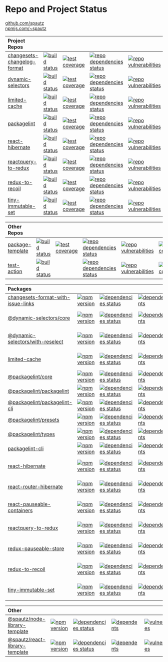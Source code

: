 # Repo and Project Status

[github.com/spautz](https://github.com/spautz)
<br>
[npmjs.com/~spautz](https://www.npmjs.com/~spautz)

| **Project Repos**                                                                    |                                                                                                                                                                |                                                                                                                                                                                     |                                                                                                                                                                                 |                                                                                                                                                                     |                                                                                                                                                           |                                                                                                                                                    |                                                                                                                                                             |
| :----------------------------------------------------------------------------------- | -------------------------------------------------------------------------------------------------------------------------------------------------------------- | ----------------------------------------------------------------------------------------------------------------------------------------------------------------------------------- | ------------------------------------------------------------------------------------------------------------------------------------------------------------------------------- | ------------------------------------------------------------------------------------------------------------------------------------------------------------------- | --------------------------------------------------------------------------------------------------------------------------------------------------------- | -------------------------------------------------------------------------------------------------------------------------------------------------- | ----------------------------------------------------------------------------------------------------------------------------------------------------------- |
| [changesets-changelog-format](https://github.com/spautz/changesets-changelog-format) | [![build status](https://github.com/spautz/changesets-changelog-format/workflows/CI/badge.svg)](https://github.com/spautz/changesets-changelog-format/actions) | [![test coverage](https://img.shields.io/coveralls/github/spautz/changesets-changelog-format/main.svg)](https://coveralls.io/github/spautz/changesets-changelog-format?branch=main) | [![repo dependencies status](https://img.shields.io/librariesio/github/spautz/changesets-changelog-format.svg)](https://libraries.io/github/spautz/changesets-changelog-format) | [![repo vulnerabilities](https://snyk.io/test/github/spautz/changesets-changelog-format/badge.svg)](https://snyk.io/test/github/spautz/changesets-changelog-format) | [![last commit](https://img.shields.io/github/last-commit/spautz/changesets-changelog-format.svg)](https://github.com/spautz/changesets-changelog-format) | [![issues](https://img.shields.io/github/issues/spautz/changesets-changelog-format)](https://github.com/spautz/changesets-changelog-format/issues) | [![pull requests](https://img.shields.io/github/issues-pr/spautz/changesets-changelog-format)](https://github.com/spautz/changesets-changelog-format/pulls) |
| [dynamic-selectors](https://github.com/spautz/dynamic-selectors)                     | [![build status](https://github.com/spautz/dynamic-selectors/workflows/CI/badge.svg)](https://github.com/spautz/dynamic-selectors/actions)                     | [![test coverage](https://img.shields.io/coveralls/github/spautz/dynamic-selectors/main.svg)](https://coveralls.io/github/spautz/dynamic-selectors?branch=main)                     | [![repo dependencies status](https://img.shields.io/librariesio/github/spautz/dynamic-selectors.svg)](https://libraries.io/github/spautz/dynamic-selectors)                     | [![repo vulnerabilities](https://snyk.io/test/github/spautz/dynamic-selectors/badge.svg)](https://snyk.io/test/github/spautz/dynamic-selectors)                     | [![last commit](https://img.shields.io/github/last-commit/spautz/dynamic-selectors.svg)](https://github.com/spautz/dynamic-selectors)                     | [![issues](https://img.shields.io/github/issues/spautz/dynamic-selectors)](https://github.com/spautz/dynamic-selectors/issues)                     | [![pull requests](https://img.shields.io/github/issues-pr/spautz/dynamic-selectors)](https://github.com/spautz/dynamic-selectors/pulls)                     |
| [limited-cache](https://github.com/spautz/limited-cache)                             | [![build status](https://github.com/spautz/limited-cache/workflows/CI/badge.svg)](https://github.com/spautz/limited-cache/actions)                             | [![test coverage](https://img.shields.io/coveralls/github/spautz/limited-cache/main.svg)](https://coveralls.io/github/spautz/limited-cache?branch=main)                             | [![repo dependencies status](https://img.shields.io/librariesio/github/spautz/limited-cache.svg)](https://libraries.io/github/spautz/limited-cache)                             | [![repo vulnerabilities](https://snyk.io/test/github/spautz/limited-cache/badge.svg)](https://snyk.io/test/github/spautz/limited-cache)                             | [![last commit](https://img.shields.io/github/last-commit/spautz/limited-cache.svg)](https://github.com/spautz/limited-cache)                             | [![issues](https://img.shields.io/github/issues/spautz/limited-cache)](https://github.com/spautz/limited-cache/issues)                             | [![pull requests](https://img.shields.io/github/issues-pr/spautz/limited-cache)](https://github.com/spautz/limited-cache/pulls)                             |
| [packagelint](https://github.com/spautz/packagelint)                                 | [![build status](https://github.com/spautz/packagelint/workflows/CI/badge.svg)](https://github.com/spautz/packagelint/actions)                                 | [![test coverage](https://img.shields.io/coveralls/github/spautz/packagelint/main.svg)](https://coveralls.io/github/spautz/packagelint?branch=main)                                 | [![repo dependencies status](https://img.shields.io/librariesio/github/spautz/packagelint.svg)](https://libraries.io/github/spautz/packagelint)                                 | [![repo vulnerabilities](https://snyk.io/test/github/spautz/packagelint/badge.svg)](https://snyk.io/test/github/spautz/packagelint)                                 | [![last commit](https://img.shields.io/github/last-commit/spautz/packagelint.svg)](https://github.com/spautz/packagelint)                                 | [![issues](https://img.shields.io/github/issues/spautz/packagelint)](https://github.com/spautz/packagelint/issues)                                 | [![pull requests](https://img.shields.io/github/issues-pr/spautz/packagelint)](https://github.com/spautz/packagelint/pulls)                                 |
| [react-hibernate](https://github.com/spautz/react-hibernate)                         | [![build status](https://github.com/spautz/react-hibernate/workflows/CI/badge.svg)](https://github.com/spautz/react-hibernate/actions)                         | [![test coverage](https://img.shields.io/coveralls/github/spautz/react-hibernate/main.svg)](https://coveralls.io/github/spautz/react-hibernate?branch=main)                         | [![repo dependencies status](https://img.shields.io/librariesio/github/spautz/react-hibernate.svg)](https://libraries.io/github/spautz/react-hibernate)                         | [![repo vulnerabilities](https://snyk.io/test/github/spautz/react-hibernate/badge.svg)](https://snyk.io/test/github/spautz/react-hibernate)                         | [![last commit](https://img.shields.io/github/last-commit/spautz/react-hibernate.svg)](https://github.com/spautz/react-hibernate)                         | [![issues](https://img.shields.io/github/issues/spautz/react-hibernate)](https://github.com/spautz/react-hibernate/issues)                         | [![pull requests](https://img.shields.io/github/issues-pr/spautz/react-hibernate)](https://github.com/spautz/react-hibernate/pulls)                         |
| [reactquery-to-redux](https://github.com/spautz/reactquery-to-redux)                 | [![build status](https://github.com/spautz/reactquery-to-redux/workflows/CI/badge.svg)](https://github.com/spautz/reactquery-to-redux/actions)                 | [![test coverage](https://img.shields.io/coveralls/github/spautz/reactquery-to-redux/main.svg)](https://coveralls.io/github/spautz/reactquery-to-redux?branch=main)                 | [![repo dependencies status](https://img.shields.io/librariesio/github/spautz/reactquery-to-redux.svg)](https://libraries.io/github/spautz/reactquery-to-redux)                 | [![repo vulnerabilities](https://snyk.io/test/github/spautz/reactquery-to-redux/badge.svg)](https://snyk.io/test/github/spautz/reactquery-to-redux)                 | [![last commit](https://img.shields.io/github/last-commit/spautz/reactquery-to-redux.svg)](https://github.com/spautz/reactquery-to-redux)                 | [![issues](https://img.shields.io/github/issues/spautz/reactquery-to-redux)](https://github.com/spautz/reactquery-to-redux/issues)                 | [![pull requests](https://img.shields.io/github/issues-pr/spautz/reactquery-to-redux)](https://github.com/spautz/reactquery-to-redux/pulls)                 |
| [redux-to-recoil](https://github.com/spautz/redux-to-recoil)                         | [![build status](https://github.com/spautz/redux-to-recoil/workflows/CI/badge.svg)](https://github.com/spautz/redux-to-recoil/actions)                         | [![test coverage](https://img.shields.io/coveralls/github/spautz/redux-to-recoil/main.svg)](https://coveralls.io/github/spautz/redux-to-recoil?branch=main)                         | [![repo dependencies status](https://img.shields.io/librariesio/github/spautz/redux-to-recoil.svg)](https://libraries.io/github/spautz/redux-to-recoil)                         | [![repo vulnerabilities](https://snyk.io/test/github/spautz/redux-to-recoil/badge.svg)](https://snyk.io/test/github/spautz/redux-to-recoil)                         | [![last commit](https://img.shields.io/github/last-commit/spautz/redux-to-recoil.svg)](https://github.com/spautz/redux-to-recoil)                         | [![issues](https://img.shields.io/github/issues/spautz/redux-to-recoil)](https://github.com/spautz/redux-to-recoil/issues)                         | [![pull requests](https://img.shields.io/github/issues-pr/spautz/redux-to-recoil)](https://github.com/spautz/redux-to-recoil/pulls)                         |
| [tiny-immutable-set](https://github.com/spautz/tiny-immutable-set)                   | [![build status](https://github.com/spautz/tiny-immutable-set/workflows/CI/badge.svg)](https://github.com/spautz/tiny-immutable-set/actions)                   | [![test coverage](https://img.shields.io/coveralls/github/spautz/tiny-immutable-set/main.svg)](https://coveralls.io/github/spautz/tiny-immutable-set?branch=main)                   | [![repo dependencies status](https://img.shields.io/librariesio/github/spautz/tiny-immutable-set.svg)](https://libraries.io/github/spautz/tiny-immutable-set)                   | [![repo vulnerabilities](https://snyk.io/test/github/spautz/tiny-immutable-set/badge.svg)](https://snyk.io/test/github/spautz/tiny-immutable-set)                   | [![last commit](https://img.shields.io/github/last-commit/spautz/tiny-immutable-set.svg)](https://github.com/spautz/tiny-immutable-set)                   | [![issues](https://img.shields.io/github/issues/spautz/tiny-immutable-set)](https://github.com/spautz/tiny-immutable-set/issues)                   | [![pull requests](https://img.shields.io/github/issues-pr/spautz/tiny-immutable-set)](https://github.com/spautz/tiny-immutable-set/pulls)                   |

| **Other Repos**                                                |                                                                                                                                          |                                                                                                                                                               |                                                                                                                                                           |                                                                                                                                               |                                                                                                                                     |                                                                                                                              |                                                                                                                                       |
| :------------------------------------------------------------- | ---------------------------------------------------------------------------------------------------------------------------------------- | ------------------------------------------------------------------------------------------------------------------------------------------------------------- | --------------------------------------------------------------------------------------------------------------------------------------------------------- | --------------------------------------------------------------------------------------------------------------------------------------------- | ----------------------------------------------------------------------------------------------------------------------------------- | ---------------------------------------------------------------------------------------------------------------------------- | ------------------------------------------------------------------------------------------------------------------------------------- |
| [package-template](https://github.com/spautz/package-template) | [![build status](https://github.com/spautz/package-template/workflows/CI/badge.svg)](https://github.com/spautz/package-template/actions) | [![test coverage](https://img.shields.io/coveralls/github/spautz/package-template/main.svg)](https://coveralls.io/github/spautz/package-template?branch=main) | [![repo dependencies status](https://img.shields.io/librariesio/github/spautz/package-template.svg)](https://libraries.io/github/spautz/package-template) | [![repo vulnerabilities](https://snyk.io/test/github/spautz/package-template/badge.svg)](https://snyk.io/test/github/spautz/package-template) | [![last commit](https://img.shields.io/github/last-commit/spautz/package-template.svg)](https://github.com/spautz/package-template) | [![issues](https://img.shields.io/github/issues/spautz/package-template)](https://github.com/spautz/package-template/issues) | [![pull requests](https://img.shields.io/github/issues-pr/spautz/package-template)](https://github.com/spautz/package-template/pulls) |
| [test-action](https://github.com/spautz/test-action)           | [![build status](https://github.com/spautz/test-action/workflows/units-test/badge.svg)](https://github.com/spautz/test-action/actions)   |                                                                                                                                                               | [![repo dependencies status](https://img.shields.io/librariesio/github/spautz/test-action.svg)](https://libraries.io/github/spautz/test-action)           | [![repo vulnerabilities](https://snyk.io/test/github/spautz/test-action/badge.svg)](https://snyk.io/test/github/spautz/test-action)           | [![last commit](https://img.shields.io/github/last-commit/spautz/test-action.svg)](https://github.com/spautz/test-action)           | [![issues](https://img.shields.io/github/issues/spautz/test-action)](https://github.com/spautz/test-action/issues)           | [![pull requests](https://img.shields.io/github/issues-pr/spautz/test-action)](https://github.com/spautz/test-action/pulls)           |

| **Packages**                                                                                                                                       |                                                                                                                                                         |                                                                                                                                                                              |                                                                                                                                                                                                  |                                                                                                                                                          |                                                                                                                                                            |                                                                                                                                                                           |
| :------------------------------------------------------------------------------------------------------------------------------------------------- | ------------------------------------------------------------------------------------------------------------------------------------------------------- | ---------------------------------------------------------------------------------------------------------------------------------------------------------------------------- | ------------------------------------------------------------------------------------------------------------------------------------------------------------------------------------------------ | -------------------------------------------------------------------------------------------------------------------------------------------------------- | ---------------------------------------------------------------------------------------------------------------------------------------------------------- | ------------------------------------------------------------------------------------------------------------------------------------------------------------------------- |
| [changesets-format-with-issue-links](https://github.com/spautz/changesets-changelog-format/tree/main/packages/changesets-format-with-issue-links/) | [![npm version](https://img.shields.io/npm/v/changesets-format-with-issue-links.svg)](https://www.npmjs.com/package/changesets-format-with-issue-links) | [![dependencies status](https://img.shields.io/librariesio/release/npm/changesets-format-with-issue-links.svg)](https://libraries.io/npm/changesets-format-with-issue-links) | [![dependents](https://img.shields.io/librariesio/dependents/npm/changesets-format-with-issue-links.svg)](https://www.npmjs.com/package/changesets-format-with-issue-links?activeTab=dependents) | [![vulnerabilities](https://snyk.io/test/npm/changesets-format-with-issue-links/badge.svg)](https://snyk.io/test/npm/changesets-format-with-issue-links) | [![npm downloads](https://img.shields.io/npm/dm/changesets-format-with-issue-links.svg)](https://www.npmjs.com/package/changesets-format-with-issue-links) |                                                                                                                                                                           |
| [@dynamic-selectors/core](https://github.com/spautz/dynamic-selectors/tree/main/packages/core/)                                                    | [![npm version](https://img.shields.io/npm/v/@dynamic-selectors/core.svg)](https://www.npmjs.com/package/@dynamic-selectors/core)                       | [![dependencies status](https://img.shields.io/librariesio/release/npm/@dynamic-selectors/core.svg)](https://libraries.io/github/spautz/dynamic-selectors)                   | [![dependents](https://img.shields.io/librariesio/dependents/npm/@dynamic-selectors/core.svg)](https://www.npmjs.com/package/@dynamic-selectors/core?activeTab=dependents)                       | [![vulnerabilities](https://snyk.io/test/npm/@dynamic-selectors/core/badge.svg)](https://snyk.io/test/npm/@dynamic-selectors/core)                       | [![npm downloads](https://img.shields.io/npm/dm/@dynamic-selectors/core.svg)](https://www.npmjs.com/package/@dynamic-selectors/core)                       | [![gzip size](https://img.shields.io/bundlephobia/minzip/@dynamic-selectors/core.svg)](https://bundlephobia.com/package/@dynamic-selectors/core@latest)                   |
| [@dynamic-selectors/with-reselect](https://github.com/spautz/dynamic-selectors/tree/main/packages/with-reselect/)                                  | [![npm version](https://img.shields.io/npm/v/@dynamic-selectors/with-reselect.svg)](https://www.npmjs.com/package/@dynamic-selectors/with-reselect)     | [![dependencies status](https://img.shields.io/librariesio/release/npm/@dynamic-selectors/with-reselect.svg)](https://libraries.io/github/spautz/dynamic-selectors)          | [![dependents](https://img.shields.io/librariesio/dependents/npm/@dynamic-selectors/with-reselect.svg)](https://www.npmjs.com/package/@dynamic-selectors/with-reselect?activeTab=dependents)     | [![vulnerabilities](https://snyk.io/test/npm/@dynamic-selectors/with-reselect/badge.svg)](https://snyk.io/test/npm/@dynamic-selectors/with-reselect)     | [![npm downloads](https://img.shields.io/npm/dm/@dynamic-selectors/with-reselect.svg)](https://www.npmjs.com/package/@dynamic-selectors/with-reselect)     | [![gzip size](https://img.shields.io/bundlephobia/minzip/@dynamic-selectors/with-reselect.svg)](https://bundlephobia.com/package/@dynamic-selectors/with-reselect@latest) |
| [limited-cache](https://github.com/spautz/limited-cache)                                                                                           | [![npm version](https://img.shields.io/npm/v/limited-cache.svg)](https://www.npmjs.com/package/limited-cache)                                           | [![dependencies status](https://img.shields.io/librariesio/release/npm/limited-cache.svg)](https://libraries.io/github/spautz/limited-cache)                                 | [![dependents](https://img.shields.io/librariesio/dependents/npm/limited-cache.svg)](https://www.npmjs.com/package/limited-cache?activeTab=dependents)                                           | [![vulnerabilities](https://snyk.io/test/npm/limited-cache/badge.svg)](https://snyk.io/test/npm/limited-cache)                                           | [![npm downloads](https://img.shields.io/npm/dm/limited-cache.svg)](https://www.npmjs.com/package/limited-cache)                                           | [![gzip size](https://img.shields.io/bundlephobia/minzip/limited-cache.svg)](https://bundlephobia.com/package/limited-cache@latest)                                       |
| [@packagelint/core](https://github.com/spautz/packagelint/tree/main/packages/core)                                                                 | [![npm version](https://img.shields.io/npm/v/@packagelint/core.svg)](https://www.npmjs.com/package/@packagelint/core)                                   | [![dependencies status](https://img.shields.io/librariesio/release/npm/@packagelint/core.svg)](https://libraries.io/github/spautz/packagelint)                               | [![dependents](https://img.shields.io/librariesio/dependents/npm/@packagelint/core.svg)](https://www.npmjs.com/package/@packagelint/core?activeTab=dependents)                                   | [![vulnerabilities](https://snyk.io/test/npm/@packagelint/core/badge.svg)](https://snyk.io/test/npm/@packagelint/core)                                   | [![npm downloads](https://img.shields.io/npm/dm/@packagelint/core.svg)](https://www.npmjs.com/package/@packagelint/core)                                   |                                                                                                                                                                           |
| [@packagelint/packagelint](https://github.com/spautz/packagelint/tree/main/packages/packagelint)                                                   | [![npm version](https://img.shields.io/npm/v/@packagelint/packagelint.svg)](https://www.npmjs.com/package/@packagelint/packagelint)                     | [![dependencies status](https://img.shields.io/librariesio/release/npm/@packagelint/packagelint.svg)](https://libraries.io/github/spautz/packagelint)                        | [![dependents](https://img.shields.io/librariesio/dependents/npm/@packagelint/packagelint.svg)](https://www.npmjs.com/package/@packagelint/packagelint?activeTab=dependents)                     | [![vulnerabilities](https://snyk.io/test/npm/@packagelint/packagelint/badge.svg)](https://snyk.io/test/npm/@packagelint/packagelint)                     | [![npm downloads](https://img.shields.io/npm/dm/@packagelint/packagelint.svg)](https://www.npmjs.com/package/@packagelint/packagelint)                     |                                                                                                                                                                           |
| [@packagelint/packagelint-cli](https://github.com/spautz/packagelint/tree/main/packages/packagelint-cli)                                           | [![npm version](https://img.shields.io/npm/v/@packagelint/packagelint-cli.svg)](https://www.npmjs.com/package/@packagelint/packagelint-cli)             | [![dependencies status](https://img.shields.io/librariesio/release/npm/@packagelint/packagelint-cli.svg)](https://libraries.io/github/spautz/packagelint)                    | [![dependents](https://img.shields.io/librariesio/dependents/npm/@packagelint/packagelint-cli.svg)](https://www.npmjs.com/package/@packagelint/packagelint-cli?activeTab=dependents)             | [![vulnerabilities](https://snyk.io/test/npm/@packagelint/packagelint-cli/badge.svg)](https://snyk.io/test/npm/@packagelint/packagelint-cli)             | [![npm downloads](https://img.shields.io/npm/dm/@packagelint/packagelint-cli.svg)](https://www.npmjs.com/package/@packagelint/packagelint-cli)             |                                                                                                                                                                           |
| [@packagelint/presets](https://github.com/spautz/packagelint/tree/main/packages/presets)                                                           | [![npm version](https://img.shields.io/npm/v/@packagelint/presets.svg)](https://www.npmjs.com/package/@packagelint/presets)                             | [![dependencies status](https://img.shields.io/librariesio/release/npm/@packagelint/presets.svg)](https://libraries.io/github/spautz/packagelint)                            | [![dependents](https://img.shields.io/librariesio/dependents/npm/@packagelint/presets.svg)](https://www.npmjs.com/package/@packagelint/presets?activeTab=dependents)                             | [![vulnerabilities](https://snyk.io/test/npm/@packagelint/presets/badge.svg)](https://snyk.io/test/npm/@packagelint/presets)                             | [![npm downloads](https://img.shields.io/npm/dm/@packagelint/presets.svg)](https://www.npmjs.com/package/@packagelint/presets)                             |                                                                                                                                                                           |
| [@packagelint/types](https://github.com/spautz/packagelint/tree/main/packages/types)                                                               | [![npm version](https://img.shields.io/npm/v/@packagelint/types.svg)](https://www.npmjs.com/package/@packagelint/types)                                 | [![dependencies status](https://img.shields.io/librariesio/release/npm/@packagelint/types.svg)](https://libraries.io/github/spautz/packagelint)                              | [![dependents](https://img.shields.io/librariesio/dependents/npm/@packagelint/types.svg)](https://www.npmjs.com/package/@packagelint/types?activeTab=dependents)                                 | [![vulnerabilities](https://snyk.io/test/npm/@packagelint/types/badge.svg)](https://snyk.io/test/npm/@packagelint/types)                                 | [![npm downloads](https://img.shields.io/npm/dm/@packagelint/types.svg)](https://www.npmjs.com/package/@packagelint/types)                                 |                                                                                                                                                                           |
| [packagelint-cli](https://github.com/spautz/packagelint/tree/main/packages/packagelint-cli)                                                        | [![npm version](https://img.shields.io/npm/v/packagelint-cli.svg)](https://www.npmjs.com/package/packagelint-cli)                                       | [![dependencies status](https://img.shields.io/librariesio/release/npm/@packagelint/packagelint-cli.svg)](https://libraries.io/github/spautz/packagelint)                    | [![dependents](https://img.shields.io/librariesio/dependents/npm/packagelint-cli.svg)](https://www.npmjs.com/package/packagelint-cli?activeTab=dependents)                                       | [![vulnerabilities](https://snyk.io/test/npm/packagelint-cli/badge.svg)](https://snyk.io/test/npm/packagelint-cli)                                       | [![npm downloads](https://img.shields.io/npm/dm/packagelint-cli.svg)](https://www.npmjs.com/package/packagelint-cli)                                       |                                                                                                                                                                           |
| [react-hibernate](https://github.com/spautz/react-hibernate/tree/main/packages/react-hibernate/)                                                   | [![npm version](https://img.shields.io/npm/v/react-hibernate.svg)](https://www.npmjs.com/package/react-hibernate)                                       | [![dependencies status](https://img.shields.io/librariesio/release/npm/react-hibernate.svg)](https://libraries.io/github/spautz/react-hibernate)                             | [![dependents](https://img.shields.io/librariesio/dependents/npm/react-hibernate.svg)](https://www.npmjs.com/package/react-hibernate?activeTab=dependents)                                       | [![vulnerabilities](https://snyk.io/test/npm/react-hibernate/badge.svg)](https://snyk.io/test/npm/react-hibernate)                                       | [![npm downloads](https://img.shields.io/npm/dm/react-hibernate.svg)](https://www.npmjs.com/package/react-hibernate)                                       | [![gzip size](https://img.shields.io/bundlephobia/minzip/react-hibernate.svg)](https://bundlephobia.com/package/react-hibernate@latest)                                   |
| [react-router-hibernate](https://github.com/spautz/react-hibernate/tree/main/packages/react-router-hibernate/)                                     | [![npm version](https://img.shields.io/npm/v/react-router-hibernate.svg)](https://www.npmjs.com/package/react-router-hibernate)                         | [![dependencies status](https://img.shields.io/librariesio/release/npm/react-router-hibernate.svg)](https://libraries.io/github/spautz/react-hibernate)                      | [![dependents](https://img.shields.io/librariesio/dependents/npm/react-router-hibernate.svg)](https://www.npmjs.com/package/react-router-hibernate?activeTab=dependents)                         | [![vulnerabilities](https://snyk.io/test/npm/react-router-hibernate/badge.svg)](https://snyk.io/test/npm/react-router-hibernate)                         | [![npm downloads](https://img.shields.io/npm/dm/react-router-hibernate.svg)](https://www.npmjs.com/package/react-router-hibernate)                         | [![gzip size](https://img.shields.io/bundlephobia/minzip/react-router-hibernate.svg)](https://bundlephobia.com/package/react-router-hibernate@latest)                     |
| [react-pauseable-containers](https://github.com/spautz/react-hibernate/tree/main/packages/react-pauseable-containers/)                             | [![npm version](https://img.shields.io/npm/v/react-pauseable-containers.svg)](https://www.npmjs.com/package/react-pauseable-containers)                 | [![dependencies status](https://img.shields.io/librariesio/release/npm/react-pauseable-containers.svg)](https://libraries.io/github/spautz/react-hibernate)                  | [![dependents](https://img.shields.io/librariesio/dependents/npm/react-pauseable-containers.svg)](https://www.npmjs.com/package/react-pauseable-containers?activeTab=dependents)                 | [![vulnerabilities](https://snyk.io/test/npm/react-pauseable-containers/badge.svg)](https://snyk.io/test/npm/react-pauseable-containers)                 | [![npm downloads](https://img.shields.io/npm/dm/react-pauseable-containers.svg)](https://www.npmjs.com/package/react-pauseable-containers)                 | [![gzip size](https://img.shields.io/bundlephobia/minzip/react-pauseable-containers.svg)](https://bundlephobia.com/package/react-pauseable-containers@latest)             |
| [reactquery-to-redux](https://github.com/spautz/reactquery-to-redux)                                                                               | [![npm version](https://img.shields.io/npm/v/reactquery-to-redux.svg)](https://www.npmjs.com/package/reactquery-to-redux)                               | [![dependencies status](https://img.shields.io/librariesio/release/npm/reactquery-to-redux.svg)](https://libraries.io/github/spautz/reactquery-to-redux)                     | [![dependents](https://img.shields.io/librariesio/dependents/npm/reactquery-to-redux.svg)](https://www.npmjs.com/package/reactquery-to-redux?activeTab=dependents)                               | [![vulnerabilities](https://snyk.io/test/npm/reactquery-to-redux/badge.svg)](https://snyk.io/test/npm/reactquery-to-redux)                               | [![npm downloads](https://img.shields.io/npm/dm/reactquery-to-redux.svg)](https://www.npmjs.com/package/reactquery-to-redux)                               | [![gzip size](https://img.shields.io/bundlephobia/minzip/reactquery-to-redux.svg)](https://bundlephobia.com/package/reactquery-to-redux@latest)                           |
| [redux-pauseable-store](https://github.com/spautz/react-hibernate/tree/main/packages/redux-pauseable-store/)                                       | [![npm version](https://img.shields.io/npm/v/redux-pauseable-store.svg)](https://www.npmjs.com/package/redux-pauseable-store)                           | [![dependencies status](https://img.shields.io/librariesio/release/npm/redux-pauseable-store.svg)](https://libraries.io/github/spautz/react-hibernate)                       | [![dependents](https://img.shields.io/librariesio/dependents/npm/redux-pauseable-store.svg)](https://www.npmjs.com/package/redux-pauseable-store?activeTab=dependents)                           | [![vulnerabilities](https://snyk.io/test/npm/redux-pauseable-store/badge.svg)](https://snyk.io/test/npm/redux-pauseable-store)                           | [![npm downloads](https://img.shields.io/npm/dm/redux-pauseable-store.svg)](https://www.npmjs.com/package/redux-pauseable-store)                           | [![gzip size](https://img.shields.io/bundlephobia/minzip/redux-pauseable-store.svg)](https://bundlephobia.com/package/redux-pauseable-store@latest)                       |
| [redux-to-recoil](https://github.com/spautz/redux-to-recoil)                                                                                       | [![npm version](https://img.shields.io/npm/v/redux-to-recoil.svg)](https://www.npmjs.com/package/redux-to-recoil)                                       | [![dependencies status](https://img.shields.io/librariesio/release/npm/redux-to-recoil.svg)](https://libraries.io/github/spautz/redux-to-recoil)                             | [![dependents](https://img.shields.io/librariesio/dependents/npm/redux-to-recoil.svg)](https://www.npmjs.com/package/redux-to-recoil?activeTab=dependents)                                       | [![vulnerabilities](https://snyk.io/test/npm/redux-to-recoil/badge.svg)](https://snyk.io/test/npm/redux-to-recoil)                                       | [![npm downloads](https://img.shields.io/npm/dm/redux-to-recoil.svg)](https://www.npmjs.com/package/redux-to-recoil)                                       | [![gzip size](https://img.shields.io/bundlephobia/minzip/redux-to-recoil.svg)](https://bundlephobia.com/package/redux-to-recoil@latest)                                   |
| [tiny-immutable-set](https://github.com/spautz/tiny-immutable-set)                                                                                 | [![npm version](https://img.shields.io/npm/v/tiny-immutable-set.svg)](https://www.npmjs.com/package/tiny-immutable-set)                                 | [![dependencies status](https://img.shields.io/librariesio/release/npm/tiny-immutable-set.svg)](https://libraries.io/github/spautz/tiny-immutable-set)                       | [![dependents](https://img.shields.io/librariesio/dependents/npm/tiny-immutable-set.svg)](https://www.npmjs.com/package/tiny-immutable-set?activeTab=dependents)                                 | [![vulnerabilities](https://snyk.io/test/npm/tiny-immutable-set/badge.svg)](https://snyk.io/test/npm/tiny-immutable-set)                                 | [![npm downloads](https://img.shields.io/npm/dm/tiny-immutable-set.svg)](https://www.npmjs.com/package/tiny-immutable-set)                                 | [![gzip size](https://img.shields.io/bundlephobia/minzip/tiny-immutable-set.svg)](https://bundlephobia.com/package/tiny-immutable-set@latest)                             |

| **Other**                                                                                            |                                                                                                                                                 |                                                                                                                                                                  |                                                                                                                                                                                          |                                                                                                                                                  |                                                                                                                                                    |                                                                                                                                                                       |
| :--------------------------------------------------------------------------------------------------- | ----------------------------------------------------------------------------------------------------------------------------------------------- | ---------------------------------------------------------------------------------------------------------------------------------------------------------------- | ---------------------------------------------------------------------------------------------------------------------------------------------------------------------------------------- | ------------------------------------------------------------------------------------------------------------------------------------------------ | -------------------------------------------------------------------------------------------------------------------------------------------------- | --------------------------------------------------------------------------------------------------------------------------------------------------------------------- |
| [@spautz/node-library-template](https://github.com/spautz/package-template/tree/main/packages/core)  | [![npm version](https://img.shields.io/npm/v/@spautz/node-library-template.svg)](https://www.npmjs.com/package/@spautz/node-library-template)   | [![dependencies status](https://img.shields.io/librariesio/release/npm/@spautz/node-library-template.svg)](https://libraries.io/github/spautz/package-template)  | [![dependents](https://img.shields.io/librariesio/dependents/npm/@spautz/node-library-template.svg)](https://www.npmjs.com/package/@spautz/node-library-template?activeTab=dependents)   | [![vulnerabilities](https://snyk.io/test/npm/@spautz/node-library-template/badge.svg)](https://snyk.io/test/npm/@spautz/node-library-template)   | [![npm downloads](https://img.shields.io/npm/dm/@spautz/node-library-template.svg)](https://www.npmjs.com/package/@spautz/node-library-template)   | [![gzip size](https://img.shields.io/bundlephobia/minzip/@spautz/node-library-template.svg)](https://bundlephobia.com/package/@spautz/node-library-template@latest)   |
| [@spautz/react-library-template](https://github.com/spautz/package-template/tree/main/packages/core) | [![npm version](https://img.shields.io/npm/v/@spautz/react-library-template.svg)](https://www.npmjs.com/package/@spautz/react-library-template) | [![dependencies status](https://img.shields.io/librariesio/release/npm/@spautz/react-library-template.svg)](https://libraries.io/github/spautz/package-template) | [![dependents](https://img.shields.io/librariesio/dependents/npm/@spautz/react-library-template.svg)](https://www.npmjs.com/package/@spautz/react-library-template?activeTab=dependents) | [![vulnerabilities](https://snyk.io/test/npm/@spautz/react-library-template/badge.svg)](https://snyk.io/test/npm/@spautz/react-library-template) | [![npm downloads](https://img.shields.io/npm/dm/@spautz/react-library-template.svg)](https://www.npmjs.com/package/@spautz/react-library-template) | [![gzip size](https://img.shields.io/bundlephobia/minzip/@spautz/react-library-template.svg)](https://bundlephobia.com/package/@spautz/react-library-template@latest) |
